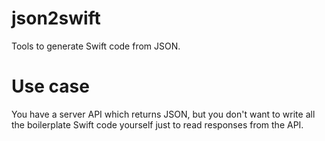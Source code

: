 # json2swift

Tools to generate Swift code from JSON.

# Use case

You have a server API which returns JSON, but you don't want to write all the boilerplate Swift code yourself just to read responses from the API.

